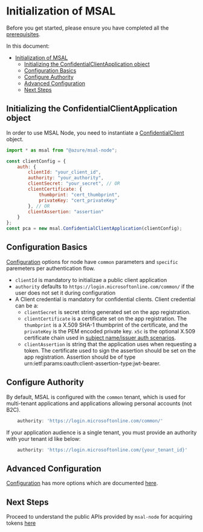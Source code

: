 # Initialization of MSAL

Before you get started, please ensure you have completed all the [prerequisites](../README.md#prerequisites).

In this document:
- [Initialization of MSAL](#initialization-of-msal)
  - [Initializing the ConfidentialClientApplication object](#initializing-the-confidentialclientapplication-object)
  - [Configuration Basics](#configuration-basics)
  - [Configure Authority](#configure-authority)
  - [Advanced Configuration](#advanced-configuration)
  - [Next Steps](#next-steps)

## Initializing the ConfidentialClientApplication object

In order to use MSAL Node, you need to instantiate a [ConfidentialClient](https://azuread.github.io/microsoft-authentication-library-for-js/ref/classes/_azure_msal_node.confidentialclientapplication.html) object.

```javascript
import * as msal from "@azure/msal-node";

const clientConfig = {
    auth: {
        clientId: "your_client_id",
        authority: "your_authority",
        clientSecret: "your_secret", // OR
        clientCertificate: {
            thumbprint: "cert_thumbprint",
            privateKey: "cert_privateKey"
        }, // OR
        clientAssertion: "assertion"
    }
};
const pca = new msal.ConfidentialClientApplication(clientConfig);
```

## Configuration Basics

[Configuration](https://azuread.github.io/microsoft-authentication-library-for-js/ref/modules/_azure_msal_node.html#configuration) options for node have `common` parameters and `specific` paremeters per authentication flow.

- `clientId` is mandatory to initializae a public client application
- `authority` defaults to `https://login.microsoftonline.com/common/` if the user does not set it during configuration
- A Client credential is mandatory for confidential clients. Client credential can be a:
    - `clientSecret` is secret string generated set on the app registration.
    - `clientCertificate` is a certificate set on the app registration. The `thumbprint` is a X.509 SHA-1 thumbprint of the certificate, and the `privateKey` is the PEM encoded private key. `x5c` is the optional X.509 certificate chain used in [subject name/issuer auth scenarios](https://github.com/AzureAD/microsoft-authentication-library-for-js/blob/dev/lib/msal-node/docs/sni.md).
    - `clientAssertion` is string that the application uses when requesting a token. The certificate used to sign the assertion should be set on the app registration. Assertion should be of type urn:ietf:params:oauth:client-assertion-type:jwt-bearer.


## Configure Authority

By default, MSAL is configured with the `common` tenant, which is used for multi-tenant applications and applications allowing personal accounts (not B2C).
```javascript
    authority: 'https://login.microsoftonline.com/common/'
```

If your application audience is a single tenant, you must provide an authority with your tenant id like below:
```javascript
    authority: 'https://login.microsoftonline.com/{your_tenant_id}'
```

## Advanced Configuration
[Configuration](https://azuread.github.io/microsoft-authentication-library-for-js/ref/modules/_azure_msal_node.html#configuration) has more options which are documented [here](./configuration.md).

## Next Steps
Proceed to understand the public APIs provided by `msal-node` for acquiring tokens [here](../../msal-common/docs/request.md)
